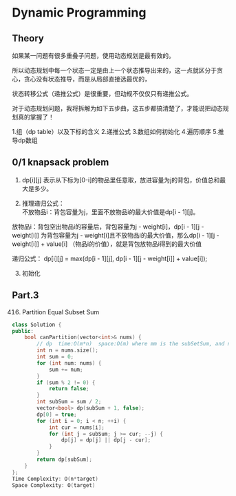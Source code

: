 # Dynamic Programming
## Theory
如果某一问题有很多重叠子问题，使用动态规划是最有效的。

所以动态规划中每一个状态一定是由上一个状态推导出来的，这一点就区分于贪心，贪心没有状态推导，而是从局部直接选最优的，

状态转移公式（递推公式）是很重要，但动规不仅仅只有递推公式。

对于动态规划问题，我将拆解为如下五步曲，这五步都搞清楚了，才能说把动态规划真的掌握了！

1.组（dp table）以及下标的含义
2.递推公式
3.数组如何初始化
4.遍历顺序
5.推导dp数组

## 0/1 knapsack problem
1. dp[i][j] 表示从下标为[0-i]的物品里任意取，放进容量为j的背包，价值总和最大是多少。

2. 推理递归公式：  
不放物品i：背包容量为j，里面不放物品i的最大价值是dp[i - 1][j]。

放物品i：背包空出物品i的容量后，背包容量为j - weight[i]，dp[i - 1][j - weight[i]] 为背包容量为j - weight[i]且不放物品i的最大价值，那么dp[i - 1][j - weight[i]] + value[i] （物品i的价值），就是背包放物品i得到的最大价值

递归公式： dp[i][j] = max(dp[i - 1][j], dp[i - 1][j - weight[i]] + value[i]);

3. 初始化

## Part.3 
416. Partition Equal Subset Sum
```c++
class Solution {
public:
    bool canPartition(vector<int>& nums) {
        // dp  time:O(m*n)  space:O(m) where mm is the subSetSum, and nn is the number of array elements
        int n = nums.size();
        int sum = 0;
        for (int num: nums) {
            sum += num;
        }
        if (sum % 2 != 0) {
            return false;
        }
        int subSum = sum / 2;
        vector<bool> dp(subSum + 1, false);
        dp[0] = true;
        for (int i = 0; i < n; ++i) {
            int cur = nums[i];
            for (int j = subSum; j >= cur; --j) {
                dp[j] = dp[j] || dp[j - cur];
            }
        }
        return dp[subSum];
    }
};
Time Complexity: O(n*target)
Space Complexity: O(target)
```